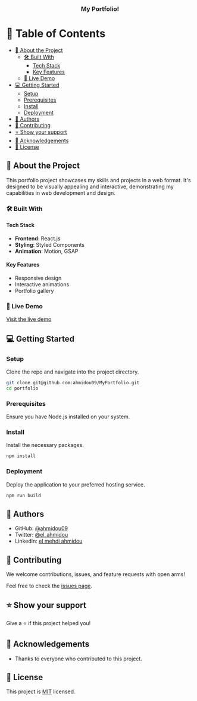 <div align="center">

  <h3><b>My Portfolio!</b></h3>

</div>

# 📗 Table of Contents

- [📖 About the Project](#about-project)
  - [🛠 Built With](#built-with)
    - [Tech Stack](#tech-stack)
    - [Key Features](#key-features)
  - [🚀 Live Demo](#live-demo)
- [💻 Getting Started](#getting-started)
  - [Setup](#setup)
  - [Prerequisites](#prerequisites)
  - [Install](#install)
  - [Deployment](#deployment)
- [👥 Authors](#authors)
- [🤝 Contributing](#contributing)
- [⭐️ Show your support](#support)
- [🙏 Acknowledgements](#acknowledgements)
- [📝 License](#license)

<!-- PROJECT DESCRIPTION -->

## 📖 About the Project <a name="about-project"></a>

This portfolio project showcases my skills and projects in a web format. It's designed to be visually appealing and interactive, demonstrating my capabilities in web development and design.

### 🛠 Built With <a name="built-with"></a>

#### Tech Stack <a name="tech-stack"></a>

- **Frontend**: React.js
- **Styling**: Styled Components
- **Animation**: Motion, GSAP

#### Key Features <a name="key-features"></a>

- Responsive design
- Interactive animations
- Portfolio gallery

### 🚀 Live Demo <a name="live-demo"></a>

[Visit the live demo](https://elmehdi.in/)

## 💻 Getting Started <a name="getting-started"></a>

### Setup <a name="setup"></a>

Clone the repo and navigate into the project directory.

```bash
git clone git@github.com:ahmidou09/MyPortfolio.git
cd portfolio
```

### Prerequisites <a name="prerequisites"></a>

Ensure you have Node.js installed on your system.

### Install <a name="install"></a>

Install the necessary packages.

```bash
npm install
```

### Deployment <a name="deployment"></a>

Deploy the application to your preferred hosting service.

```bash
npm run build
```

## 👥 Authors <a name="authors"></a>

- GitHub: [@ahmidou09](https://github.com/ahmidou09)
- Twitter: [@el_ahmidou](https://twitter.com/el_ahmidou)
- LinkedIn: [el mehdi ahmidou](https://www.linkedin.com/in/el-mehdi-ahmidou-312590125/)

## 🤝 Contributing <a name="contributing"></a>

We welcome contributions, issues, and feature requests with open arms!

Feel free to check the [issues page](../../issues/).

## ⭐️ Show your support <a name="support"></a>

Give a ⭐️ if this project helped you!

## 🙏 Acknowledgements <a name="acknowledgements"></a>

- Thanks to everyone who contributed to this project.

## 📝 License <a name="license"></a>

This project is [MIT](MIT.md) licensed.
